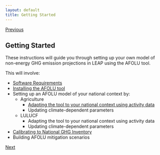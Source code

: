 ```yaml
---
layout: default
title: Getting Started
---
```


[Previous](../Index.md)
## Getting Started

These instructions will guide you through setting up your own model of non-energy GHG emission projections in LEAP using the AFOLU tool. 

This will involve:
- [Software Requirements](Softwarerequirements.md)
- [Installing the AFOLU tool](Installation.md)
- Setting up an AFOLU model of your national context by:
  - Agriculture
    - [Adapting the tool to your national context using activity data](NationalActivitydata.md)
    - Updating climate-dependent parameters
  - LULUCF
    - Adapting the tool to your national context using activity data
    - Updating climate-dependent parameters
- [Calibrating to National GHG Inventory](NationalGHGInventory.md)
- Building AFOLU mitigation scenarios

[Next](Softwarerequirements.md)
